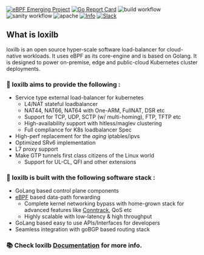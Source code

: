 [![eBPF Emerging Project](https://img.shields.io/badge/ebpf.io-Emerging--App-success)](https://ebpf.io/projects#loxilb) [![Go Report Card](https://goreportcard.com/badge/github.com/loxilb-io/loxilb)](https://goreportcard.com/report/github.com/loxilb-io/loxilb) ![build workflow](https://github.com/loxilb-io/loxilb/actions/workflows/docker-image.yml/badge.svg) ![sanity workflow](https://github.com/loxilb-io/loxilb/actions/workflows/basic-sanity.yml/badge.svg) ![apache](https://img.shields.io/badge/license-Apache-blue.svg) [![Info][docs-shield]][docs-url] [![Slack](https://img.shields.io/badge/community-join%20slack-blue)](https://www.loxilb.io/members)  
## What is loxilb

loxilb is an open source hyper-scale software load-balancer for cloud-native workloads. It uses eBPF as its core-engine and is based on Golang. It is designed to power on-premise, edge and public-cloud Kubernetes cluster deployments.

###  🚀 loxilb aims to provide the following :   

- Service type external load-balancer for kubernetes   
   * L4/NAT stateful loadbalancer   
   * NAT44, NAT66, NAT64 with One-ARM, FullNAT, DSR etc   
   * Support for TCP, UDP, SCTP (w/ multi-homing), FTP, TFTP etc   
   * High-availability support with hitless/maglev clustering   
   * Full compliance for K8s loadbalancer Spec   
-  High-perf replacement for the *aging* iptables/ipvs   
-  Optimized SRv6 implementation   
-  L7 proxy support   
-  Make GTP tunnels first class citizens of the Linux world    
   * Support for UL-CL, QFI and other extensions   

### 🧿 loxilb is built with the following software stack :   
- GoLang based control plane components     
- [eBPF](https://ebpf.io/) based data-path forwarding   
   * Complete kernel networking bypass with home-grown stack for advanced features like [Conntrack](https://thermalcircle.de/doku.php?id=blog:linux:connection_tracking_1_modules_and_hooks), QoS etc   
   * Highly scalable with low-latency & high throughput   
- GoLang based easy to use APIs/Interfaces for developers   
- Seamless integration with goBGP based routing stack    

### 📚 Check loxilb [Documentation](https://loxilb-io.github.io/loxilbdocs/) for more info.   

[docs-shield]: https://img.shields.io/badge/info-docs-blue
[docs-url]: https://loxilb-io.github.io/loxilbdocs/
[slack=shield]: https://img.shields.io/badge/Community-Join%20Slack-blue
[slack-url]: https://www.loxilb.io/members

